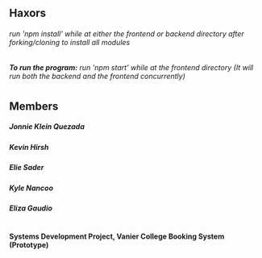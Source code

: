 
## Haxors
###### run 'npm install' while at either the frontend or backend directory after forking/cloning to install all modules
###### **To run the program:** run 'npm start' while at the frontend directory (It will run both the backend and the frontend concurrently)
#
## Members
##### Jonnie Klein Quezada
##### Kevin Hirsh
##### Elie Sader
##### Kyle Nancoo
##### Eliza Gaudio
#
#### Systems Development Project, Vanier College Booking System (Prototype)

